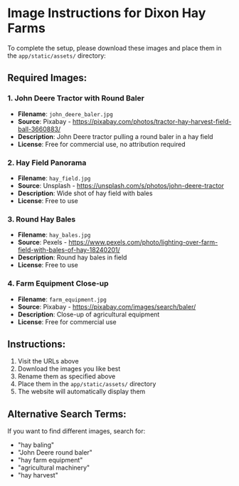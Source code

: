 # Image Instructions for Dixon Hay Farms

To complete the setup, please download these images and place them in the `app/static/assets/` directory:

## Required Images:

### 1. John Deere Tractor with Round Baler
- **Filename**: `john_deere_baler.jpg`
- **Source**: Pixabay - https://pixabay.com/photos/tractor-hay-harvest-field-ball-3660883/
- **Description**: John Deere tractor pulling a round baler in a hay field
- **License**: Free for commercial use, no attribution required

### 2. Hay Field Panorama
- **Filename**: `hay_field.jpg`
- **Source**: Unsplash - https://unsplash.com/s/photos/john-deere-tractor
- **Description**: Wide shot of hay field with bales
- **License**: Free to use

### 3. Round Hay Bales
- **Filename**: `hay_bales.jpg`
- **Source**: Pexels - https://www.pexels.com/photo/lighting-over-farm-field-with-bales-of-hay-18240201/
- **Description**: Round hay bales in field
- **License**: Free to use

### 4. Farm Equipment Close-up
- **Filename**: `farm_equipment.jpg`
- **Source**: Pixabay - https://pixabay.com/images/search/baler/
- **Description**: Close-up of agricultural equipment
- **License**: Free for commercial use

## Instructions:
1. Visit the URLs above
2. Download the images you like best
3. Rename them as specified above
4. Place them in the `app/static/assets/` directory
5. The website will automatically display them

## Alternative Search Terms:
If you want to find different images, search for:
- "hay baling"
- "John Deere round baler"
- "hay farm equipment"
- "agricultural machinery"
- "hay harvest"